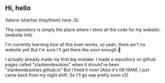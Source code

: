 ## Hi, hello

Valerie (she/her they/them) here :3c

This repository is simply the place where I store all the code for my website: (website link)

I'm currently learning how all this even works, so yeah, there ain't no website yet!
But I'm sure I'll get there like soon enough :shrug:

I actually already made my first big mistake. I made a repository on github pages called "stankendesokies" when it should've been "stankendesokies.github.io"
But I fixed it now! (Also it's 06:19AM, I just came back from my night shift. So I'll go eep pretty soon x3)

